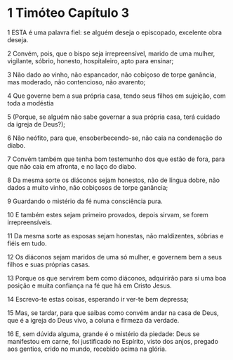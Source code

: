 # 1 Timóteo Capítulo 3

1	ESTA é uma palavra fiel: se alguém deseja o episcopado, excelente obra deseja.

2	Convém, pois, que o bispo seja irrepreensível, marido de uma mulher, vigilante, sóbrio, honesto, hospitaleiro, apto para ensinar;

3	Não dado ao vinho, não espancador, não cobiçoso de torpe ganância, mas moderado, não contencioso, não avarento;

4	Que governe bem a sua própria casa, tendo seus filhos em sujeição, com toda a modéstia

5	(Porque, se alguém não sabe governar a sua própria casa, terá cuidado da igreja de Deus?);

6	Não neófito, para que, ensoberbecendo-se, não caia na condenação do diabo.

7	Convém também que tenha bom testemunho dos que estão de fora, para que não caia em afronta, e no laço do diabo.

8	Da mesma sorte os diáconos sejam honestos, não de língua dobre, não dados a muito vinho, não cobiçosos de torpe ganância;

9	Guardando o mistério da fé numa consciência pura.

10	E também estes sejam primeiro provados, depois sirvam, se forem irrepreensíveis.

11	Da mesma sorte as esposas sejam honestas, não maldizentes, sóbrias e fiéis em tudo.

12	Os diáconos sejam maridos de uma só mulher, e governem bem a seus filhos e suas próprias casas.

13	Porque os que servirem bem como diáconos, adquirirão para si uma boa posição e muita confiança na fé que há em Cristo Jesus.

14	Escrevo-te estas coisas, esperando ir ver-te bem depressa;

15	Mas, se tardar, para que saibas como convém andar na casa de Deus, que é a igreja do Deus vivo, a coluna e firmeza da verdade.

16	E, sem dúvida alguma, grande é o mistério da piedade: Deus se manifestou em carne, foi justificado no Espírito, visto dos anjos, pregado aos gentios, crido no mundo, recebido acima na glória.

